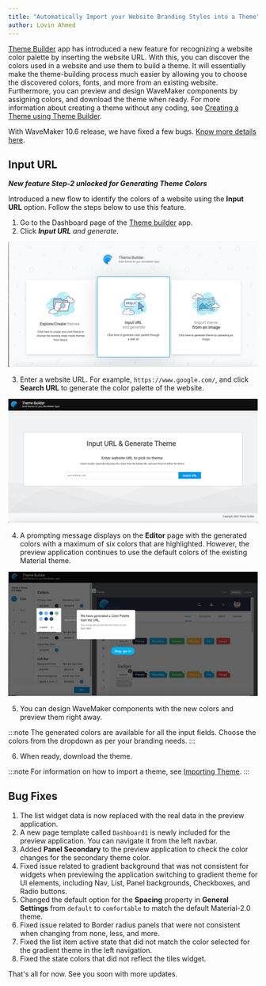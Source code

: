 ```yaml
---
title: "Automatically Import your Website Branding Styles into a Theme"
author: Lovin Ahmed
---
```




[Theme Builder](https://apps.wavemakeronline.com/Theme_Builder/#/Dashboard) app has introduced a new feature for recognizing a website color palette by inserting the website URL. With this, you can discover the colors used in a website and use them to build a theme. It will essentially make the theme-building process much easier by allowing you to choose the discovered colors, fonts, and more from an existing website. Furthermore, you can preview and design WaveMaker components by assigning colors, and download the theme when ready. For more information about creating a theme without any coding, see [Creating a Theme using Theme Builder](/learn/app-development/ui-design/theme-builder).

With WaveMaker 10.6 release, we have fixed a few bugs. [Know more details here](/learn/wavemaker-release-notes/v10-6-0).

<!-- truncate -->

## Input URL

***New feature Step-2 unlocked for Generating Theme Colors***

Introduced a new flow to identify the colors of a website using the **Input URL** option. Follow the steps below to use this feature.

1. Go to the Dashboard page of the [Theme builder](https://apps.wavemakeronline.com/Theme_Builder/#/Dashboard) app.
2. Click ***Input URL** and generate*.

![theme builder dashboard tile2](/learn/assets/theme-builder-dashboard-tile2.png)

3. Enter a website URL. For example, `https://www.google.com/`, and click **Search URL** to generate the color palette of the website.

![theme builder import theme](/learn/assets/theme-builder-import-theme.png)

4. A prompting message displays on the **Editor** page with the generated colors with a maximum of six colors that are highlighted. However, the preview application continues to use the default colors of the existing Material theme.


![theme builder color list](/learn/assets/theme-builder-dynamic-color-list.png)

5. You can design WaveMaker components with the new colors and preview them right away.

:::note
The generated colors are available for all the input fields. Choose the colors from the dropdown as per your branding needs.
:::

6. When ready, download the theme.

:::note
For information on how to import a theme, see [Importing Theme](/learn/app-development/ui-design/themes#import-theme).
:::

## Bug Fixes

1. The list widget data is now replaced with the real data in the preview application.
2. A new page template called `Dashboard1` is newly included for the preview application. You can navigate it from the left navbar.
3. Added **Panel Secondary** to the preview application to check the color changes for the secondary theme color.
4. Fixed issue related to gradient background that was not consistent for widgets when previewing the application switching to gradient theme for UI elements, including Nav, List, Panel backgrounds, Checkboxes, and Radio buttons.
5. Changed the default option for the **Spacing** property in **General Settings** from `default` to `comfortable` to match the default Material-2.0 theme.
6. Fixed issue related to Border radius panels that were not consistent when changing from none, less, and more.
7. Fixed the list item active state that did not match the color selected for the gradient theme in the left navigation.
8. Fixed the state colors that did not reflect the tiles widget.

That's all for now. See you soon with more updates.